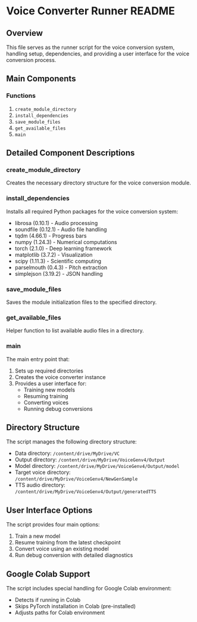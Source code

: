 # Voice Converter Runner README

## Overview
This file serves as the runner script for the voice conversion system, handling setup, dependencies, and providing a user interface for the voice conversion process.

## Main Components

### Functions
1. `create_module_directory`
2. `install_dependencies`
3. `save_module_files`
4. `get_available_files`
5. `main`

## Detailed Component Descriptions

### create_module_directory
Creates the necessary directory structure for the voice conversion module.

### install_dependencies
Installs all required Python packages for the voice conversion system:
- librosa (0.10.1) - Audio processing
- soundfile (0.12.1) - Audio file handling
- tqdm (4.66.1) - Progress bars
- numpy (1.24.3) - Numerical computations
- torch (2.1.0) - Deep learning framework
- matplotlib (3.7.2) - Visualization
- scipy (1.11.3) - Scientific computing
- parselmouth (0.4.3) - Pitch extraction
- simplejson (3.19.2) - JSON handling

### save_module_files
Saves the module initialization files to the specified directory.

### get_available_files
Helper function to list available audio files in a directory.

### main
The main entry point that:
1. Sets up required directories
2. Creates the voice converter instance
3. Provides a user interface for:
   - Training new models
   - Resuming training
   - Converting voices
   - Running debug conversions

## Directory Structure
The script manages the following directory structure:
- Data directory: `/content/drive/MyDrive/VC`
- Output directory: `/content/drive/MyDrive/VoiceGenv4/Output`
- Model directory: `/content/drive/MyDrive/VoiceGenv4/Output/model`
- Target voice directory: `/content/drive/MyDrive/VoiceGenv4/NewGenSample`
- TTS audio directory: `/content/drive/MyDrive/VoiceGenv4/Output/generatedTTS`

## User Interface Options
The script provides four main options:
1. Train a new model
2. Resume training from the latest checkpoint
3. Convert voice using an existing model
4. Run debug conversion with detailed diagnostics

## Google Colab Support
The script includes special handling for Google Colab environment:
- Detects if running in Colab
- Skips PyTorch installation in Colab (pre-installed)
- Adjusts paths for Colab environment 